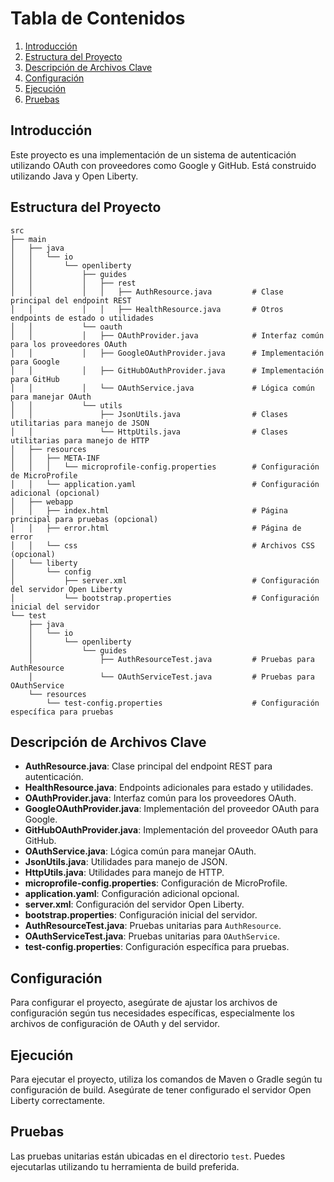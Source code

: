 # Tabla de Contenidos

1. [Introducción](#introducción)
2. [Estructura del Proyecto](#estructura-del-proyecto)
3. [Descripción de Archivos Clave](#descripción-de-archivos-clave)
4. [Configuración](#configuración)
5. [Ejecución](#ejecución)
6. [Pruebas](#pruebas)

## Introducción

Este proyecto es una implementación de un sistema de autenticación utilizando OAuth con proveedores como Google y GitHub. Está construido utilizando Java y Open Liberty.

## Estructura del Proyecto

```plaintext
src
├── main
│   ├── java
│   │   └── io
│   │       └── openliberty
│   │           ├── guides
│   │           │   ├── rest
│   │           │   │   ├── AuthResource.java         # Clase principal del endpoint REST
│   │           │   │   ├── HealthResource.java       # Otros endpoints de estado o utilidades
│   │           └── oauth
│   │           │   ├── OAuthProvider.java            # Interfaz común para los proveedores OAuth
│   │           │   ├── GoogleOAuthProvider.java      # Implementación para Google
│   │           │   ├── GitHubOAuthProvider.java      # Implementación para GitHub
│   │           │   └── OAuthService.java             # Lógica común para manejar OAuth
│   │           └── utils
│   │               ├── JsonUtils.java                # Clases utilitarias para manejo de JSON
│   │               └── HttpUtils.java                # Clases utilitarias para manejo de HTTP
│   ├── resources
│   │   ├── META-INF
│   │   │   └── microprofile-config.properties        # Configuración de MicroProfile
│   │   └── application.yaml                          # Configuración adicional (opcional)
│   ├── webapp
│   │   ├── index.html                                # Página principal para pruebas (opcional)
│   │   ├── error.html                                # Página de error
│   │   └── css                                       # Archivos CSS (opcional)
│   └── liberty
│       └── config
│           ├── server.xml                            # Configuración del servidor Open Liberty
│           └── bootstrap.properties                  # Configuración inicial del servidor
└── test
    ├── java
    │   └── io
    │       └── openliberty
    │           └── guides
    │               ├── AuthResourceTest.java         # Pruebas para AuthResource
    │               └── OAuthServiceTest.java         # Pruebas para OAuthService
    └── resources
        └── test-config.properties                    # Configuración específica para pruebas
```

## Descripción de Archivos Clave

- **AuthResource.java**: Clase principal del endpoint REST para autenticación.
- **HealthResource.java**: Endpoints adicionales para estado y utilidades.
- **OAuthProvider.java**: Interfaz común para los proveedores OAuth.
- **GoogleOAuthProvider.java**: Implementación del proveedor OAuth para Google.
- **GitHubOAuthProvider.java**: Implementación del proveedor OAuth para GitHub.
- **OAuthService.java**: Lógica común para manejar OAuth.
- **JsonUtils.java**: Utilidades para manejo de JSON.
- **HttpUtils.java**: Utilidades para manejo de HTTP.
- **microprofile-config.properties**: Configuración de MicroProfile.
- **application.yaml**: Configuración adicional opcional.
- **server.xml**: Configuración del servidor Open Liberty.
- **bootstrap.properties**: Configuración inicial del servidor.
- **AuthResourceTest.java**: Pruebas unitarias para `AuthResource`.
- **OAuthServiceTest.java**: Pruebas unitarias para `OAuthService`.
- **test-config.properties**: Configuración específica para pruebas.

## Configuración

Para configurar el proyecto, asegúrate de ajustar los archivos de configuración según tus necesidades específicas, especialmente los archivos de configuración de OAuth y del servidor.

## Ejecución

Para ejecutar el proyecto, utiliza los comandos de Maven o Gradle según tu configuración de build. Asegúrate de tener configurado el servidor Open Liberty correctamente.

## Pruebas

Las pruebas unitarias están ubicadas en el directorio `test`. Puedes ejecutarlas utilizando tu herramienta de build preferida.
